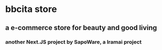# bbcita store

## a e-commerce store for beauty and good living

### another Next.JS project by SapoWare, a Iramai project
